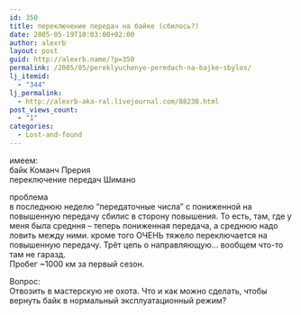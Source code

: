 ```yaml
---
id: 350
title: переключение передач на байке (сбилось?)
date: 2005-05-19T10:03:00+02:00
author: alexrb
layout: post
guid: http://alexrb.name/?p=350
permalink: /2005/05/pereklyuchenye-peredach-na-bajke-sbylos/
lj_itemid:
  - "344"
lj_permalink:
  - http://alexrb-aka-ral.livejournal.com/88230.html
post_views_count:
  - "1"
categories:
  - Lost-and-found
---
```

имеем:  
байк Команч Прерия  
переключение передач Шимано

проблема  
в последнюю неделю &#8220;передаточные числа&#8221; с пониженной на повышенную передачу сбилис в сторону повышения. То есть, там, где у меня была средння &#8211; теперь пониженная передача, а среднюю надо ловить между ними. кроме того ОЧЕНЬ тяжело переключается на повышенную передачу. Трёт цепь о направляющую&#8230; вообщем что-то там не гаразд.  
Пробег ~1000 км за первый сезон.

Вопрос:  
Отвозить в мастерскую не охота. Что и как можно сделать, чтобы вернуть байк в нормальный эксплуатационный режим?